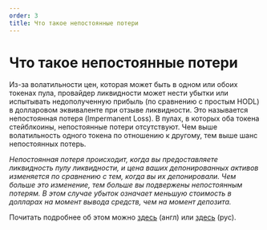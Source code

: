 ```yaml
---
order: 3
title: Что такое непостоянные потери
---
```


# Что такое непостоянные потери

Из-за волатильности цен, которая может быть в одном или обоих токенах пула, провайдер ликвидности может нести убытки или испытывать недополученную прибыль (по сравнению с простым HODL) в долларовом эквиваленте при отзыве ликвидности. Это называется непостоянная потеря (Impermanent Loss). В пулах, в которых оба токена стейблкоины, непостоянные потери отсутствуют. Чем выше волатильность одного токена по отношению к другому, тем выше шанс непостоянных потерь.

*Непостоянная потеря происходит, когда вы предоставляете ликвидность пулу ликвидности, и цена ваших депонированных активов изменяется по сравнению с тем, когда вы их депонировали. Чем больше это изменение, тем больше вы подвержены непостоянным потерям. В этом случае убыток означает меньшую стоимость в долларах на момент вывода средств, чем на момент депозита.*

Почитать подробнее об этом можно [здесь](https://academy.binance.com/en/articles/impermanent-loss-explained) (англ) или [здесь](https://hub.forklog.com/chto-takoe-nepostoyannaya-poterya-impermanent-loss/) (рус).
